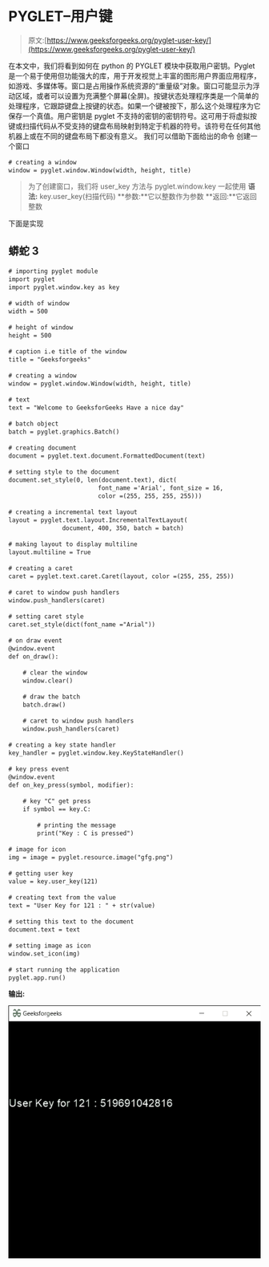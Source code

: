 # PYGLET–用户键

> 原文:[https://www.geeksforgeeks.org/pyglet-user-key/](https://www.geeksforgeeks.org/pyglet-user-key/)

在本文中，我们将看到如何在 python 的 PYGLET 模块中获取用户密钥。Pyglet 是一个易于使用但功能强大的库，用于开发视觉上丰富的图形用户界面应用程序，如游戏、多媒体等。窗口是占用操作系统资源的“重量级”对象。窗口可能显示为浮动区域，或者可以设置为充满整个屏幕(全屏)。按键状态处理程序类是一个简单的处理程序，它跟踪键盘上按键的状态。如果一个键被按下，那么这个处理程序为它保存一个真值。用户密钥是 pyglet 不支持的密钥的密钥符号。这可用于将虚拟按键或扫描代码从不受支持的键盘布局映射到特定于机器的符号。该符号在任何其他机器上或在不同的键盘布局下都没有意义。
我们可以借助下面给出的命令
创建一个窗口

```
# creating a window
window = pyglet.window.Window(width, height, title)
```

> 为了创建窗口，我们将 user_key 方法与 pyglet.window.key 一起使用
> **语法:** key.user_key(扫描代码)
> **参数:**它以整数作为参数
> **返回:**它返回整数

下面是实现

## 蟒蛇 3

```
# importing pyglet module
import pyglet
import pyglet.window.key as key

# width of window
width = 500

# height of window
height = 500

# caption i.e title of the window
title = "Geeksforgeeks"

# creating a window
window = pyglet.window.Window(width, height, title)

# text 
text = "Welcome to GeeksforGeeks Have a nice day"

# batch object
batch = pyglet.graphics.Batch()

# creating document
document = pyglet.text.document.FormattedDocument(text)

# setting style to the document
document.set_style(0, len(document.text), dict(
                         font_name ='Arial', font_size = 16, 
                         color =(255, 255, 255, 255)))

# creating a incremental text layout
layout = pyglet.text.layout.IncrementalTextLayout(
               document, 400, 350, batch = batch)

# making layout to display multiline
layout.multiline = True

# creating a caret
caret = pyglet.text.caret.Caret(layout, color =(255, 255, 255))

# caret to window push handlers
window.push_handlers(caret)

# setting caret style
caret.set_style(dict(font_name ="Arial"))

# on draw event
@window.event
def on_draw():

    # clear the window
    window.clear()

    # draw the batch
    batch.draw()

    # caret to window push handlers
    window.push_handlers(caret)

# creating a key state handler
key_handler = pyglet.window.key.KeyStateHandler()

# key press event    
@window.event
def on_key_press(symbol, modifier):

    # key "C" get press
    if symbol == key.C:

        # printing the message
        print("Key : C is pressed")

# image for icon
img = image = pyglet.resource.image("gfg.png")

# getting user key
value = key.user_key(121)

# creating text from the value
text = "User Key for 121 : " + str(value)

# setting this text to the document
document.text = text

# setting image as icon
window.set_icon(img)

# start running the application
pyglet.app.run()
```

**输出:**

![](img/0acb57aa9f7ad1f1df40f3faa52adda0.png)
